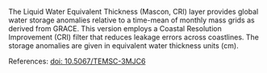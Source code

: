 The Liquid Water Equivalent Thickness (Mascon, CRI) layer provides global water storage anomalies relative to a time-mean of monthly mass grids as derived from GRACE. This version employs a Coastal Resolution Improvement (CRI) filter that reduces leakage errors across coastlines. The storage anomalies are given in equivalent water thickness units (cm).

References: [doi: 10.5067/TEMSC-3MJC6](https://doi.org/10.5067/TEMSC-3MJC6)